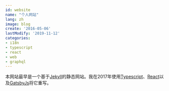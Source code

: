 ```yaml
---
id: website
name: "个人网站"
lang: zh
image: blog
create: '2016-05-06'
lastModify: '2019-11-12'
categories:
- i18n
- typescript
- react
- web
- graphql
---
```


本网站最早是一个基于[Jekyll](https://jekyllrb.com/)的静态网站。我在2017年使用[Typescript](https://www.typescriptlang.org/)、[React](https://reactjs.org/)以及[GatsbyJs](https://www.gatsbyjs.org/)将它重写。
